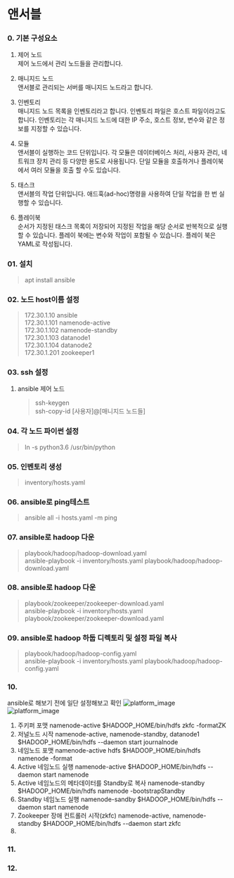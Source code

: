 # 앤서블

### 0. 기본 구성요소

1. 제어 노드  
   제어 노드에서 관리 노드들을 관리합니다.

2. 매니지드 노드  
   앤서블로 관리되는 서버를 매니지드 노드라고 합니다.

3. 인벤토리  
   매니지드 노드 목록을 인벤토리라고 합니다. 인벤토리 파일은 호스트 파일이라고도 합니다.
   인벤토리는 각 매니지드 노드에 대한 IP 주소, 호스트 정보, 변수와 같은 정보를 지정할 수 있습니다.

4. 모듈  
   앤서블이 실행하는 코드 단위입니다.
   각 모듈은 데이터베이스 처리, 사용자 관리, 네트워크 장치 관리 등 다양한 용도로 사용됩니다.
   단일 모듈을 호출하거나 플레이북에서 여러 모듈을 호출 할 수도 있습니다.

5. 태스크  
   앤서블의 작업 단위입니다. 애드훅(ad-hoc)명령을 사용하여 단일 작업을 한 번 실행할 수 있습니다.

6. 플레이북  
   순서가 지정된 태스크 목록이 저장되어 지정된 작업을 해당 순서로 반복적으로 실행할 수 있습니다.
   플레이 북에는 변수와 작업이 포함될 수 있습니다. 플레이 북은 YAML로 작성됩니다.

### 01. 설치

> apt install ansible

### 02. 노드 host이름 설정

> 172.30.1.10 ansible  
> 172.30.1.101 namenode-active  
> 172.30.1.102 namenode-standby  
> 172.30.1.103 datanode1  
> 172.30.1.104 datanode2  
> 172.30.1.201 zookeeper1

### 03. ssh 설정

1. ansible 제어 노드
   > ssh-keygen  
   > ssh-copy-id [사용자]@[매니지드 노드들]

### 04. 각 노드 파이썬 설정

> ln -s python3.6 /usr/bin/python

### 05. 인벤토리 생성

> inventory/hosts.yaml

### 06. ansible로 ping테스트

> ansible all -i hosts.yaml -m ping

### 07. ansible로 hadoop 다운

> playbook/hadoop/hadoop-download.yaml  
>  ansible-playbook -i inventory/hosts.yaml playbook/hadoop/hadoop-download.yaml

### 08. ansible로 hadoop 다운

> playbook/zookeeper/zookeeper-download.yaml  
>  ansible-playbook -i inventory/hosts.yaml playbook/zookeeper/zookeeper-download.yaml

### 09. ansible로 hadoop 하둡 디렉토리 및 설정 파일 복사

> playbook/hadoop/hadoop-config.yaml  
>  ansible-playbook -i inventory/hosts.yaml playbook/hadoop/hadoop-config.yaml

### 10.
ansible로 해보기 전에 일단 설정해보고 확인
![platform_image](https://github.com/ddarahakit/ddarahakit-shop-ansible/blob/master/images/nn1.png)
![platform_image](https://github.com/ddarahakit/ddarahakit-shop-ansible/blob/master/images/nn2.png)


1. 주키퍼 포맷 namenode-active $HADOOP_HOME/bin/hdfs zkfc -formatZK
2. 저널노드 시작 namenode-active, namenode-standby, datanode1 $HADOOP_HOME/bin/hdfs --daemon start journalnode
3. 네임노드 포맷 namenode-active hdfs $HADOOP_HOME/bin/hdfs namenode -format
4. Active 네임노드 실행 namenode-active $HADOOP_HOME/bin/hdfs --daemon start namenode
5. Active 네임노드의 메타데이터를 Standby로 복사 namenode-standby $HADOOP_HOME/bin/hdfs namenode -bootstrapStandby
6. Standby 네임노드 실행 namenode-sandby $HADOOP_HOME/bin/hdfs --daemon start namenode
7. Zookeeper 장애 컨트롤러 시작(zkfc) namenode-active, namenode-standby  $HADOOP_HOME/bin/hdfs --daemon start zkfc
8.

### 11.
### 12.
